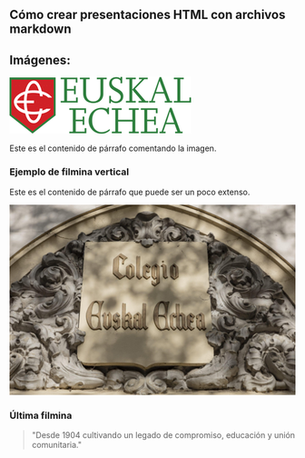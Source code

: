 ## Cómo crear presentaciones HTML con archivos markdown



## Imágenes:

![Imagen](media/logo.png)

Este es el contenido de párrafo comentando la imagen.


### Ejemplo de filmina vertical

Este es el contenido de párrafo que puede ser un poco extenso.


![Imagen](media/ideario.jpg)



### Última filmina

> "Desde 1904 cultivando un legado de compromiso, educación y unión comunitaria."